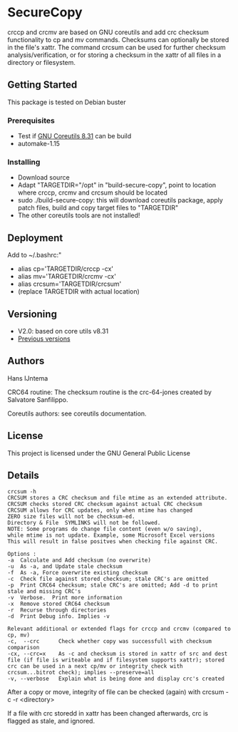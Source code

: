 # SecureCopy

crccp and crcmv are based on GNU coreutils and add crc checksum functionality to cp and mv commands. 
Checksums can optionally be stored in the file's xattr. 
The command crcsum can be used for further checksum analysis/verification, or for storing a checksum in the xattr of all files in a directory or filesystem.


## Getting Started

This package is tested on Debian buster

### Prerequisites

* Test if [GNU Coreutils 8.31](https://ftp.gnu.org/gnu/coreutils/coreutils-8.31.tar.xz) can be build 
* automake-1.15

### Installing

* Download source
* Adapt "TARGETDIR="/opt" in "build-secure-copy", point to location where crccp, crcmv and crcsum should be located
* sudo ./build-secure-copy: this will download coreutils package, apply patch files, build and copy target files to "TARGETDIR"
* The other coreutils tools are not installed!

## Deployment

Add to ~/.bashrc:"
* alias cp='TARGETDIR/crccp -cx'
* alias mv='TARGETDIR/crcmv -cx'
* alias crcsum='TARGETDIR/crcsum'
* (replace TARGETDIR with actual location)


## Versioning
* V2.0: based on core utils v8.31 
* [Previous versions](https://sourceforge.net/projects/crcsum/https://sourceforge.net/projects/crcsum/)

## Authors

Hans IJntema

CRC64 routine:
The checksum routine is the crc-64-jones created by Salvatore Sanfilippo.

Coreutils authors: see coreutils documentation.

## License

This project is licensed under the GNU General Public License

## Details

```
crcsum -h
CRCSUM stores a CRC checksum and file mtime as an extended attribute.
CRCSUM checks stored CRC checksum against actual CRC checksum
CRCSUM allows for CRC updates, only when mtime has changed
ZERO size files will not be checksum-ed.
Directory & File  SYMLINKS will not be followed.
NOTE: Some programs do change file content (even w/o saving),
while mtime is not update. Example, some Microsoft Excel versions
This will result in false positves when checking file against CRC.
```

```
Options :
-a  Calculate and Add checksum (no overwrite)
-u  As -a, and Update stale checksum
-f  As -a, Force overwrite existing checksum
-c  Check file against stored checksum; stale CRC's are omitted
-p  Print CRC64 checksum; stale CRC's are omitted; Add -d to print stale and missing CRC's
-v  Verbose.  Print more information
-x  Remove stored CRC64 checksum
-r  Recurse through directories
-d  Print Debug info. Implies -v
```

```
Relevant additional or extended flags for crccp and crcmv (compared to cp, mv)
-c,  --crc		Check whether copy was successfull with checksum comparison
-cx, --crc=x	As -c and checksum is stored in xattr of src and dest file (if file is writeable and if filesystem supports xattr); stored crc can be used in a next cp/mv or integrity check with crcsum...bitrot check); implies --preserve=all
-v, --verbose	Explain what is being done and display crc's created
```
After a copy or move, integrity of file can be checked (again) with crcsum -c -r \<directory\>

If a file with crc storedd in xattr has been changed afterwards, crc is flagged as stale, and ignored.
